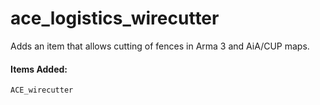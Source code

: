 ace_logistics_wirecutter
===========

Adds an item that allows cutting of fences in Arma 3 and AiA/CUP maps.

#### Items Added:
`ACE_wirecutter`
